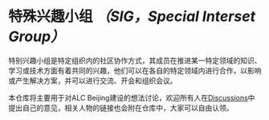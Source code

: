 # 特殊兴趣小组 _（SIG，Special Interset Group）_

特别兴趣小组是特定组织内的社区协作方式，其成员在推进某一特定领域的知识、学习或技术方面有着共同的兴趣，他们可以在各自的特定领域内进行合作，以影响或产生解决方案，并可以进行交流、开会和组织会议。

本仓库将主要用于对ALC Beijing建设的想法讨论，欢迎所有人在[Discussions](https://github.com/alc-beijing/SIG/discussions)中提出自己的意见，相关人物的链接也会附在仓库中，大家可以自由认领。
